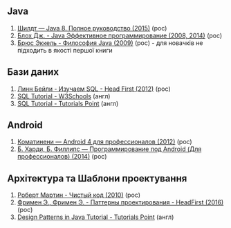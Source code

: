 ## Java
1) [Шилдт — Java 8. Полное руководство (2015)](https://rozetka.com.ua/ua/12510850/p12510850/) (рос)
2) [Блох Дж. - Java Эффективное программирование (2008, 2014)](https://rozetka.com.ua/ua/21423354/p21423354/) (рос)
3) [Брюс Эккель - Философия Java (2009)](https://rozetka.com.ua/ua/21486081/p21486081/) (рос) - для новачків не підходить в якості першої книги

## Бази даних
1) [Линн Бейли - Изучаем SQL - Head First (2012)](http://www.yakaboo.ua/head-first-sql.html) (рос)
2) [SQL Tutorial - W3Schools](https://www.w3schools.com/sql/) (англ)
3) [SQL Tutorial - Tutorials Point](https://www.tutorialspoint.com/sql/) (англ)

## Android
1) [Коматинени — Android 4 для профессионалов (2012)](http://www.yakaboo.ua/pro-android-4.html) (рос)
2) [Б. Харди, Б. Филлипс — Программирование под Android (Для профессионалов) (2014)](https://rozetka.com.ua/ua/11616434/p11616434/) (рос)

## Архітектура та Шаблони проектування
1) [Роберт Мартин - Чистый код (2010)](https://rozetka.com.ua/ua/6505018/p6505018/) (рос)
2) [Фримен Э., Фримен Э. - Паттерны проектирования - HeadFirst (2016)](https://rozetka.com.ua/ua/25950041/p25950041/) (рос)
3) [Design Patterns in Java Tutorial - Tutorials Point](https://www.tutorialspoint.com/design_pattern/index.htm) (англ)
